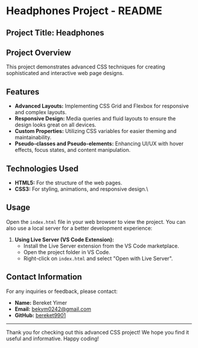 # Headphones Project - README

## Project Title: Headphones
## Project Overview
This project demonstrates advanced CSS techniques for creating sophisticated and interactive web page designs.

## Features
- **Advanced Layouts:** Implementing CSS Grid and Flexbox for responsive and complex layouts.
- **Responsive Design:** Media queries and fluid layouts to ensure the design looks great on all devices.
- **Custom Properties:** Utilizing CSS variables for easier theming and maintainability.
- **Pseudo-classes and Pseudo-elements:** Enhancing UI/UX with hover effects, focus states, and content manipulation.

## Technologies Used
- **HTML5:** For the structure of the web pages.
- **CSS3:** For styling, animations, and responsive design.\

## Usage
Open the `index.html` file in your web browser to view the project. You can also use a local server for a better development experience:

1. **Using Live Server (VS Code Extension):**
   - Install the Live Server extension from the VS Code marketplace.
   - Open the project folder in VS Code.
   - Right-click on `index.html` and select "Open with Live Server".

## Contact Information
For any inquiries or feedback, please contact:

- **Name:** Bereket Yimer
- **Email:** bekym0242@gmail.com
- **GitHub:** [bereket9901](https://github.com/bereket9901)

---

Thank you for checking out this advanced CSS project! We hope you find it useful and informative. Happy coding!